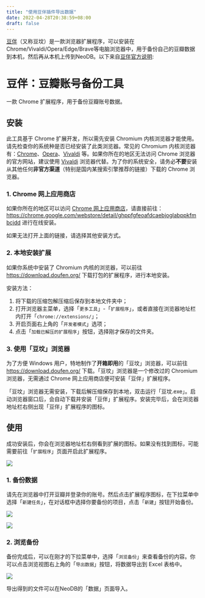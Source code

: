 ```yaml
---
title: "使用豆伴插件导出数据"
date: 2022-04-28T20:38:59+08:00
draft: false
---
```


[豆伴](https://doufen.org/)（又称豆坟）是一款浏览器扩展程序，可以安装在Chrome/Vivaldi/Opera/Edge/Brave等电脑浏览器中，用于备份自己的豆瓣数据到本机，然后再从本机上传到NeoDB。以下来自[豆伴官方说明](https://github.com/doufen-org/tofu):

# 豆伴：豆瓣账号备份工具
一款 Chrome 扩展程序，用于备份豆瓣账号数据。

## 安装

此工具基于 Chrome 扩展开发，所以需先安装 Chromium 内核浏览器才能使用。请先检查你的系统种是否已经安装了此类浏览器。常见的 Chromium 内核浏览器有：[Chrome](https://www.google.com/chrome/)、[Opera](https://www.opera.com/)、[Vivaldi](https://vivaldi.com/) 等。如果你所在的地区无法访问 Chrome 浏览器的官方网站，建议使用 [Vivaldi](https://vivaldi.com/) 浏览器代替。为了你的系统安全，请务必**不要**安装从其他任何**非官方渠道**（特别是国内某搜索引擎推荐的链接）下载的 Chrome 浏览器。

### 1. Chrome 网上应用商店

如果你所在的地区可以访问 [Chrome 网上应用商店](https://chrome.google.com/webstore/category/extensions)，请直接前往：
https://chrome.google.com/webstore/detail/ghppfgfeoafdcaebjoglabppkfmbcjdd
进行在线安装。

如果无法打开上面的链接，请选择其他安装方式。

### 2. 本地安装扩展

如果你系统中安装了 Chromium 内核的浏览器，可以前往 https://download.doufen.org/ 下载打包的扩展程序，进行本地安装。

安装方法：

1. 将下载的压缩包解压缩后保存到本地文件夹中；
2. 打开浏览器主菜单，选择「`更多工具`」-「`扩展程序`」，或者直接在浏览器地址栏内打开「`chrome://extensions/`」；
3. 开启页面右上角的「`开发者模式`」选项；
4. 点击「`加载已解压的扩展程序`」按钮，选择刚才保存的文件夹。

### 3. 使用「豆坟」浏览器

为了方便 Windows 用户，特地制作了**开箱即用**的「豆坟」浏览器，可以前往 https://download.doufen.org/ 下载。「豆坟」浏览器是一个修改过的 Chromium 浏览器，无需通过 Chrome 网上应用商店便可安装「豆伴」扩展程序。

「豆坟」浏览器无需安装，下载后解压缩保存到本地，双击运行「豆坟.exe」。启动浏览器窗口后，会自动下载并安装「豆伴」扩展程序。安装完毕后，会在浏览器地址栏右侧出现「豆伴」扩展程序的图标。



## 使用

成功安装后，你会在浏览器地址栏右侧看到扩展的图标。如果没有找到图标，可能需要前往「`扩展程序`」页面开启此扩展程序。

![](open.png)

### 1. 备份数据

请先在浏览器中打开豆瓣并登录你的账号。然后点击扩展程序图标，在下拉菜单中选择「`新建任务`」，在对话框中选择你要备份的项目，点击「`新建`」按钮开始备份。

![](new1.png)

![](new2.png)

### 2. 浏览备份

备份完成后，可以在刚才的下拉菜单中，选择「`浏览备份`」来查看备份的内容。你可以点击浏览视图右上角的「`导出数据`」按钮，将数据导出到 Excel 表格中。

![](export.png)

导出得到的文件可以在NeoDB的「数据」页面导入。
